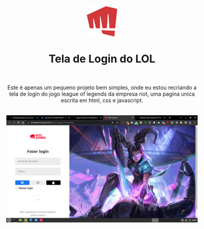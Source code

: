 <div align="center">
    <a href="https://strangeoficial.github.io/login-league-of-legends">
      <img src="./images/riot.png" width="80" height="80" />
    </a>
    <h1>Tela de Login do LOL</h1>
    <br />
    <p>
      Este é apenas um pequeno projeto bem simples, onde eu estou recriando a tela de login do jogo league of legends da empresa riot, uma pagina
      unica escrita em html, css e javascript.
    </p>
</div>

<br />

<img src="./images/screenshot.png" />
